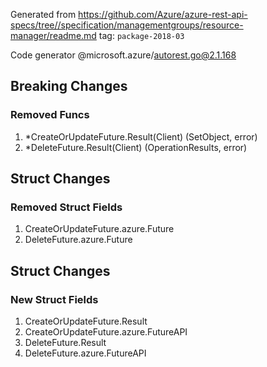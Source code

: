 Generated from https://github.com/Azure/azure-rest-api-specs/tree//specification/managementgroups/resource-manager/readme.md tag: `package-2018-03`

Code generator @microsoft.azure/autorest.go@2.1.168

## Breaking Changes

### Removed Funcs

1. *CreateOrUpdateFuture.Result(Client) (SetObject, error)
1. *DeleteFuture.Result(Client) (OperationResults, error)

## Struct Changes

### Removed Struct Fields

1. CreateOrUpdateFuture.azure.Future
1. DeleteFuture.azure.Future

## Struct Changes

### New Struct Fields

1. CreateOrUpdateFuture.Result
1. CreateOrUpdateFuture.azure.FutureAPI
1. DeleteFuture.Result
1. DeleteFuture.azure.FutureAPI

